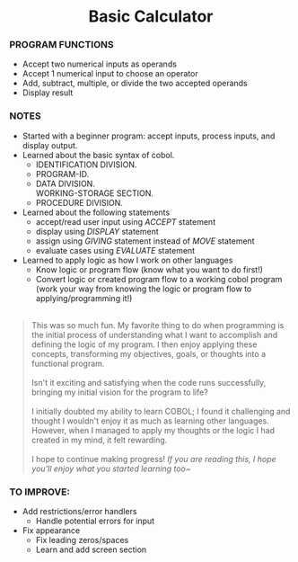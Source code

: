  **<h1 align="center">Basic Calculator</h1>**

### **PROGRAM FUNCTIONS**
- Accept two numerical inputs as operands
- Accept 1 numerical input to choose an operator
- Add, subtract, multiple, or divide the two accepted operands
- Display result

### **NOTES**
- Started with a beginner program: accept inputs, process inputs, and display output.
- Learned about the basic syntax of cobol.
    - IDENTIFICATION DIVISION.
    - PROGRAM-ID.
    - DATA DIVISION.<br>WORKING-STORAGE SECTION.
    - PROCEDURE DIVISION.
- Learned about the following statements
    - accept/read user input using _ACCEPT_ statement
    - display using _DISPLAY_ statement
    - assign using _GIVING_ statement instead of _MOVE_ statement
    - evaluate cases using _EVALUATE_ statement
- Learned to apply logic as how I work on other languages
    - Know logic or program flow (know what you want to do first!)
    - Convert logic or created program flow to a working cobol program (work your way from knowing the logic or program flow to applying/programming it!)
<br/><br/>
>This was so much fun. My favorite thing to do when programming is the initial process of understanding what I want to accomplish and defining the logic of my program. I then enjoy applying these concepts, transforming my objectives, goals, or thoughts into a functional program.<br/><br/>Isn't it exciting and satisfying when the code runs successfully, bringing my initial vision for the program to life?<br/><br/>I initially doubted my ability to learn COBOL; I found it challenging and thought I wouldn't enjoy it as much as learning other languages. However, when I managed to apply my thoughts or the logic I had created in my mind, it felt rewarding.<br/><br/>I hope to continue making progress! <i>If you are reading this, I hope you'll enjoy what you started learning too~</i>

### **TO IMPROVE:**
- Add restrictions/error handlers
    - Handle potential errors for input
- Fix appearance
    - Fix leading zeros/spaces
    - Learn and add screen section
